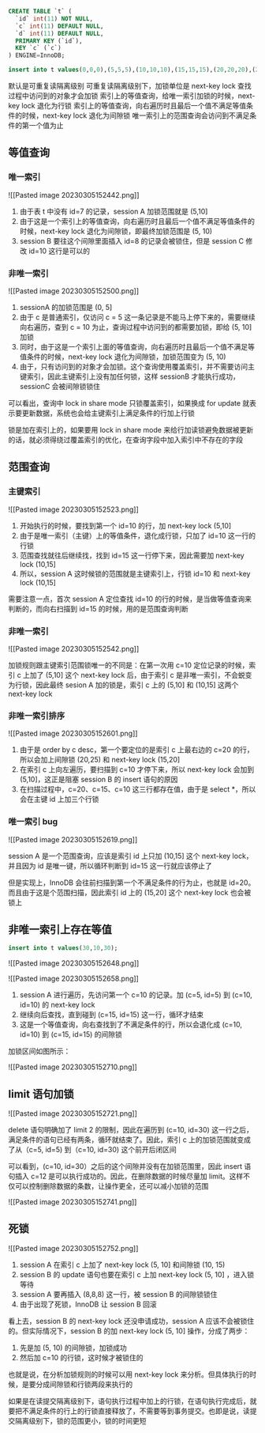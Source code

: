 ```sql
CREATE TABLE `t` (
  `id` int(11) NOT NULL,
  `c` int(11) DEFAULT NULL,
  `d` int(11) DEFAULT NULL,
  PRIMARY KEY (`id`),
  KEY `c` (`c`)
) ENGINE=InnoDB;

insert into t values(0,0,0),(5,5,5),(10,10,10),(15,15,15),(20,20,20),(25,25,25);
```

默认是可重复读隔离级别
可重复读隔离级别下，加锁单位是 next-key lock
查找过程中访问到的对象才会加锁
索引上的等值查询，给唯一索引加锁的时候，next-key lock 退化为行锁
索引上的等值查询，向右遍历时且最后一个值不满足等值条件的时候，next-key lock 退化为间隙锁
唯一索引上的范围查询会访问到不满足条件的第一个值为止

## 等值查询

### 唯一索引

![[Pasted image 20230305152442.png]]

1.  由于表 t 中没有 id=7 的记录，session A 加锁范围就是 (5,10]
2.  由于这是一个索引上的等值查询，向右遍历时且最后一个值不满足等值条件的时候，next-key lock 退化为间隙锁，即最终加锁范围是 (5, 10)
3.  session B 要往这个间隙里面插入 id=8 的记录会被锁住，但是 session C 修改 id=10 这行是可以的

### 非唯一索引

![[Pasted image 20230305152500.png]]

1.  sessionA 的加锁范围是 (0, 5]
2.  由于 c 是普通索引，仅访问 c = 5 这一条记录是不能马上停下来的，需要继续向右遍历，查到 c = 10 为止，查询过程中访问到的都需要加锁，即给 (5, 10] 加锁
3.  同时，由于这是一个索引上面的等值查询，向右遍历时且最后一个值不满足等值条件的时候，next-key lock 退化为间隙锁，加锁范围变为 (5, 10)
4.  由于，只有访问到的对象才会加锁。这个查询使用覆盖索引，并不需要访问主键索引，因此主键索引上没有加任何锁，这样 sessionB 才能执行成功，sessionC 会被间隙锁锁住

可以看出，查询中 lock in share mode 只锁覆盖索引，如果换成 for update 就表示要更新数据，系统也会给主键索引上满足条件的行加上行锁

锁是加在索引上的，如果要用 lock in share mode 来给行加读锁避免数据被更新的话，就必须得绕过覆盖索引的优化，在查询字段中加入索引中不存在的字段

## 范围查询

### 主键索引

![[Pasted image 20230305152523.png]]

1.  开始执行的时候，要找到第一个 id=10 的行，加 next-key lock (5,10]
2.  由于是唯一索引（主键）上的等值条件，退化成行锁，只加了 id=10 这一行的行锁
3.  范围查找就往后继续找，找到 id=15 这一行停下来，因此需要加 next-key lock (10,15]
4.  所以，session A 这时候锁的范围就是主键索引上，行锁 id=10 和 next-key lock (10,15]

需要注意一点，首次 session A 定位查找 id=10 的行的时候，是当做等值查询来判断的，而向右扫描到 id=15 的时候，用的是范围查询判断

### 非唯一索引

![[Pasted image 20230305152542.png]]

加锁规则跟主键索引范围锁唯一的不同是：在第一次用 c=10 定位记录的时候，索引 c 上加了 (5,10] 这个 next-key lock 后，由于索引 c 是非唯一索引，不会蜕变为行锁，因此最终 sesion A 加的锁是，索引 c 上的 (5,10] 和 (10,15] 这两个 next-key lock

### 非唯一索引排序

![[Pasted image 20230305152601.png]]

1.  由于是 order by c desc，第一个要定位的是索引 c 上最右边的 c=20 的行，所以会加上间隙锁 (20,25) 和 next-key lock (15,20]
2.  在索引 c 上向左遍历，要扫描到 c=10 才停下来，所以 next-key lock 会加到 (5,10]，这正是阻塞 session B 的 insert 语句的原因
3.  在扫描过程中，c=20、c=15、c=10 这三行都存在值，由于是 select *，所以会在主键 id 上加三个行锁

### 唯一索引 bug

![[Pasted image 20230305152619.png]]

session A 是一个范围查询，应该是索引 id 上只加 (10,15] 这个 next-key lock，并且因为 id 是唯一键，所以循环判断到 id=15 这一行就应该停止了

但是实现上，InnoDB 会往前扫描到第一个不满足条件的行为止，也就是 id=20。而且由于这是个范围扫描，因此索引 id 上的 (15,20] 这个 next-key lock 也会被锁上

## 非唯一索引上存在等值

```sql
insert into t values(30,10,30);
```

![[Pasted image 20230305152648.png]]

![[Pasted image 20230305152658.png]]

1.  session A 进行遍历，先访问第一个 c=10 的记录。加 (c=5, id=5) 到 (c=10, id=10) 的 next-key lock
2.  继续向后查找，直到碰到 (c=15, id=15) 这一行，循环才结束
3.  这是一个等值查询，向右查找到了不满足条件的行，所以会退化成 (c=10, id=10) 到 (c=15, id=15) 的间隙锁

加锁区间如图所示：

![[Pasted image 20230305152710.png]]

## limit 语句加锁

![[Pasted image 20230305152721.png]]

delete 语句明确加了 limit 2 的限制，因此在遍历到 (c=10, id=30) 这一行之后，满足条件的语句已经有两条，循环就结束了。因此，索引 c 上的加锁范围就变成了从（c=5, id=5) 到（c=10, id=30) 这个前开后闭区间

可以看到，(c=10, id=30）之后的这个间隙并没有在加锁范围里，因此 insert 语句插入 c=12 是可以执行成功的。因此，在删除数据的时候尽量加 limit。这样不仅可以控制删除数据的条数，让操作更全，还可以减小加锁的范围

![[Pasted image 20230305152741.png]]

## 死锁

![[Pasted image 20230305152752.png]]

1.  session A 在索引 c 上加了 next-key lock (5, 10] 和间隙锁 (10, 15)
2.  session B 的 update 语句也要在索引 c 上加 next-key lock (5, 10] ，进入锁等待
3.  session A 要再插入 (8,8,8) 这一行，被 session B 的间隙锁锁住
4.  由于出现了死锁，InnoDB 让 session B 回滚

看上去，session B 的 next-key lock 还没申请成功，session A 应该不会被锁住的。但实际情况下，session B 的加 next-key lock (5, 10] 操作，分成了两步：

1.  先是加 (5, 10) 的间隙锁，加锁成功
2.  然后加 c=10 的行锁，这时候才被锁住的

也就是说，在分析加锁规则的时候可以用 next-key lock 来分析。但具体执行的时候，是要分成间隙锁和行锁两段来执行的

如果是在读提交隔离级别下，语句执行过程中加上的行锁，在语句执行完成后，就要把不满足条件的行上的行锁直接释放了，不需要等到事务提交。也即是说，读提交隔离级别下，锁的范围更小，锁的时间更短